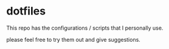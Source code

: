 # dotfiles

This repo has the configurations / scripts that I personally use.


please feel free to try them out and give suggestions.

